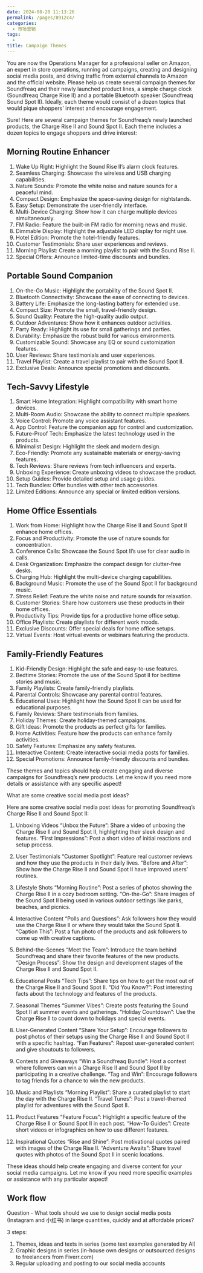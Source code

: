 ```yaml
---
date: 2024-08-20 11:13:26
permalink: /pages/8912c4/
categories: 
  - 市场营销
tags: 
  - 
title: Campaign Themes
---
```


You are now the Operations Manager for a professional seller on Amazon, an expert in store operations, running ad campaigns, creating and designing social media posts, and driving traffic from external channels to Amazon and the official website. Please help us create several campaign themes for Soundfreaq and their newly launched product lines, a simple charge clock (Soundfreaq Charge Rise II) and a portable Bluetooth speaker (Soundfreaq Sound Spot II). Ideally, each theme would consist of a dozen topics that would pique shoppers' interest and encourage engagement.

Sure! Here are several campaign themes for Soundfreaq’s newly launched products, the Charge Rise II and Sound Spot II. Each theme includes a dozen topics to engage shoppers and drive interest:

## Morning Routine Enhancer

1. Wake Up Right: Highlight the Sound Rise II’s alarm clock features.
2. Seamless Charging: Showcase the wireless and USB charging capabilities.
3. Nature Sounds: Promote the white noise and nature sounds for a peaceful mind.
4. Compact Design: Emphasize the space-saving design for nightstands.
5. Easy Setup: Demonstrate the user-friendly interface.
6. Multi-Device Charging: Show how it can charge multiple devices simultaneously.
7. FM Radio: Feature the built-in FM radio for morning news and music.
8. Dimmable Display: Highlight the adjustable LED display for night use.
9. Hotel Edition: Promote the hotel-friendly features.
10. Customer Testimonials: Share user experiences and reviews.
11. Morning Playlist: Create a morning playlist to pair with the Sound Rise II.
12. Special Offers: Announce limited-time discounts and bundles.

## Portable Sound Companion

1. On-the-Go Music: Highlight the portability of the Sound Spot II.
2. Bluetooth Connectivity: Showcase the ease of connecting to devices.
3. Battery Life: Emphasize the long-lasting battery for extended use.
4. Compact Size: Promote the small, travel-friendly design.
5. Sound Quality: Feature the high-quality audio output.
6. Outdoor Adventures: Show how it enhances outdoor activities.
7. Party Ready: Highlight its use for small gatherings and parties.
8. Durability: Emphasize the robust build for various environments.
9. Customizable Sound: Showcase any EQ or sound customization features.
10. User Reviews: Share testimonials and user experiences.
11. Travel Playlist: Create a travel playlist to pair with the Sound Spot II.
12. Exclusive Deals: Announce special promotions and discounts.

## Tech-Savvy Lifestyle

1. Smart Home Integration: Highlight compatibility with smart home devices.
2. Multi-Room Audio: Showcase the ability to connect multiple speakers.
3. Voice Control: Promote any voice assistant features.
4. App Control: Feature the companion app for control and customization.
5. Future-Proof Tech: Emphasize the latest technology used in the products.
6. Minimalist Design: Highlight the sleek and modern design.
7. Eco-Friendly: Promote any sustainable materials or energy-saving features.
8. Tech Reviews: Share reviews from tech influencers and experts.
9. Unboxing Experience: Create unboxing videos to showcase the product.
10. Setup Guides: Provide detailed setup and usage guides.
11. Tech Bundles: Offer bundles with other tech accessories.
12. Limited Editions: Announce any special or limited edition versions.

## Home Office Essentials

1. Work from Home: Highlight how the Charge Rise II and Sound Spot II enhance home offices.
2. Focus and Productivity: Promote the use of nature sounds for concentration.
3. Conference Calls: Showcase the Sound Spot II’s use for clear audio in calls.
4. Desk Organization: Emphasize the compact design for clutter-free desks.
5. Charging Hub: Highlight the multi-device charging capabilities.
6. Background Music: Promote the use of the Sound Spot II for background music.
7. Stress Relief: Feature the white noise and nature sounds for relaxation.
8. Customer Stories: Share how customers use these products in their home offices.
9. Productivity Tips: Provide tips for a productive home office setup.
10. Office Playlists: Create playlists for different work moods.
11. Exclusive Discounts: Offer special deals for home office setups.
12. Virtual Events: Host virtual events or webinars featuring the products.

## Family-Friendly Features

1. Kid-Friendly Design: Highlight the safe and easy-to-use features.
2. Bedtime Stories: Promote the use of the Sound Spot II for bedtime stories and music.
3. Family Playlists: Create family-friendly playlists.
4. Parental Controls: Showcase any parental control features.
5. Educational Uses: Highlight how the Sound Spot II can be used for educational purposes.
6. Family Reviews: Share testimonials from families.
7. Holiday Themes: Create holiday-themed campaigns.
8. Gift Ideas: Promote the products as perfect gifts for families.
9. Home Activities: Feature how the products can enhance family activities.
10. Safety Features: Emphasize any safety features.
11. Interactive Content: Create interactive social media posts for families.
12. Special Promotions: Announce family-friendly discounts and bundles.

These themes and topics should help create engaging and diverse campaigns for Soundfreaq’s new products. Let me know if you need more details or assistance with any specific aspect!

What are some creative social media post ideas?

Here are some creative social media post ideas for promoting Soundfreaq’s Charge Rise II and Sound Spot II:

1. Unboxing Videos
   “Unbox the Future”: Share a video of unboxing the Charge Rise II and Sound Spot II, highlighting their sleek design and features.
   “First Impressions”: Post a short video of initial reactions and setup process.

2. User Testimonials
   “Customer Spotlight”: Feature real customer reviews and how they use the products in their daily lives.
   “Before and After”: Show how the Charge Rise II and Sound Spot II have improved users’ routines.

3. Lifestyle Shots
   “Morning Routine”: Post a series of photos showing the Charge Rise II in a cozy bedroom setting.
   “On-the-Go”: Share images of the Sound Spot II being used in various outdoor settings like parks, beaches, and picnics.

4. Interactive Content
   “Polls and Questions”: Ask followers how they would use the Charge Rise II or where they would take the Sound Spot II.
   “Caption This”: Post a fun photo of the products and ask followers to come up with creative captions.

5. Behind-the-Scenes
   “Meet the Team”: Introduce the team behind Soundfreaq and share their favorite features of the new products.
   “Design Process”: Show the design and development stages of the Charge Rise II and Sound Spot II.

6. Educational Posts
   “Tech Tips”: Share tips on how to get the most out of the Charge Rise II and Sound Spot II.
   “Did You Know?”: Post interesting facts about the technology and features of the products.

7. Seasonal Themes
   “Summer Vibes”: Create posts featuring the Sound Spot II at summer events and gatherings.
   “Holiday Countdown”: Use the Charge Rise II to count down to holidays and special events.

8. User-Generated Content
   “Share Your Setup”: Encourage followers to post photos of their setups using the Charge Rise II and Sound Spot II with a specific hashtag.
   “Fan Features”: Repost user-generated content and give shoutouts to followers.

9. Contests and Giveaways
   “Win a Soundfreaq Bundle”: Host a contest where followers can win a Charge Rise II and Sound Spot II by participating in a creative challenge.
   “Tag and Win”: Encourage followers to tag friends for a chance to win the new products.

10. Music and Playlists
    “Morning Playlist”: Share a curated playlist to start the day with the Charge Rise II.
    “Travel Tunes”: Post a travel-themed playlist for adventures with the Sound Spot II.

11. Product Features
    “Feature Focus”: Highlight a specific feature of the Charge Rise II or Sound Spot II in each post.
    “How-To Guides”: Create short videos or infographics on how to use different features.

12. Inspirational Quotes
    “Rise and Shine”: Post motivational quotes paired with images of the Charge Rise II.
    “Adventure Awaits”: Share travel quotes with photos of the Sound Spot II in scenic locations.

These ideas should help create engaging and diverse content for your social media campaigns. Let me know if you need more specific examples or assistance with any particular aspect!

## Work flow

Question - What tools should we use to design social media posts (Instagram and 小红书) in large quantities, quickly and at affordable prices?

3 steps:

1. Themes, ideas and texts in series (some text examples generated by AI)
2. Graphic designs in series (in-house own designs or outsourced designs to freelancers from Fiverr.com)
3. Regular uploading and posting to our social media accounts

